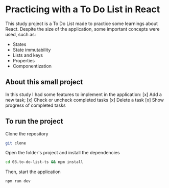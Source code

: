 # Practicing with a To Do List in React

This study project is a To Do List made to practice some learnings about React. Despite the size of the application, some important concepts were used, such as:
- States
- State immutability
- Lists and keys
- Properties
- Componentization


## About this small project

In this study I had some features to implement in the application:
[x] Add a new task;
[x] Check or uncheck completed tasks
[x] Delete a task
[x] Show progress of completed tasks


## To run the project

Clone the repository
```sh
git clone
```

Open the folder's project and install the dependencies
```sh
cd 03.to-do-list-ts && npm install
```

Then, start the application
```sh
npm run dev
```